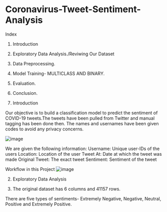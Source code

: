 # Coronavirus-Tweet-Sentiment-Analysis

Index
1. Introduction
2. Exploratory Data Analysis./Reviwing Our Dataset
3. Data Preprocessing.
4. Model Training- MULTICLASS AND BINARY.
5. Evaluation.
6. Conclusion.


1. Introduction

Our objective is to build a classification model to predict the sentiment of COVID-19 tweets.The tweets have been pulled from Twitter and manual tagging has been done then. The names and usernames have been given codes to avoid any privacy concerns.

![image](https://github.com/ashishdhawas/Coronavirus-Tweet-Sentiment-Analysis/assets/86394831/6f548e37-60e4-4df1-949d-ea3068c67718)

We are given the following information:
Username: Unique user-IDs of the users
Location: Location of the user
Tweet At: Date at which the tweet was made
Original Tweet: The exact tweet
Sentiment: Sentiment of the tweet

Workflow in this Project
![image](https://github.com/ashishdhawas/Coronavirus-Tweet-Sentiment-Analysis/assets/86394831/2b38f641-cf91-49d5-bca8-fa03682c70db)

2. Exploratory Data Analysis
   
4. The original dataset has 6 columns and 41157 rows.

There are five types of sentiments- Extremely Negative, Negative, Neutral, Positive and Extremely Positive.

